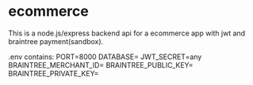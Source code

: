 # ecommerce
This is a node.js/express backend api for a ecommerce app with jwt and braintree payment(sandbox).

.env contains:
PORT=8000
DATABASE=
JWT_SECRET=any
BRAINTREE_MERCHANT_ID=
BRAINTREE_PUBLIC_KEY=
BRAINTREE_PRIVATE_KEY=
